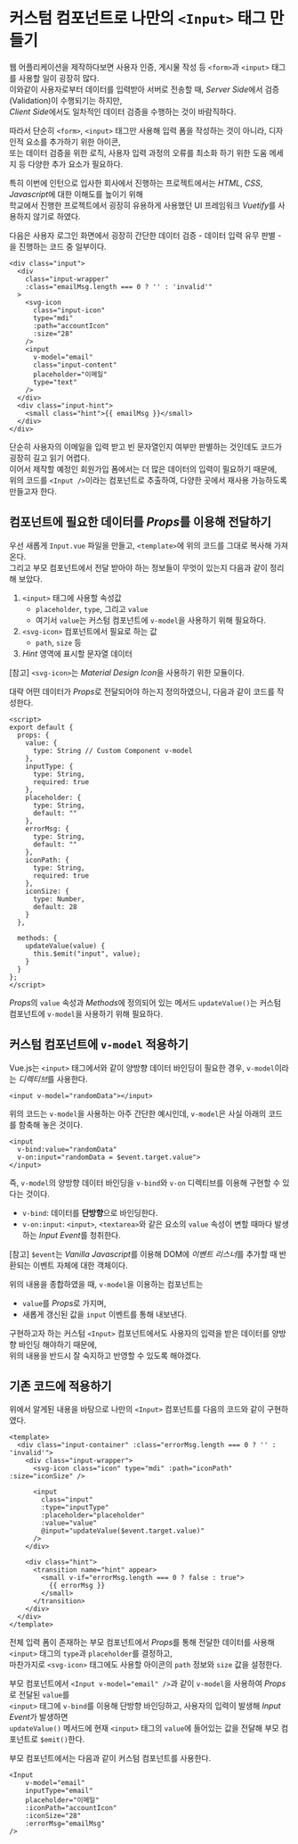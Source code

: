 # 커스텀 컴포넌트로 나만의 `<Input>` 태그 만들기

웹 어플리케이션을 제작하다보면 사용자 인증, 게시물 작성 등 `<form>`과 `<input>` 태그를 사용할 일이 굉장히 많다.  
이와같이 사용자로부터 데이터를 입력받아 서버로 전송할 때, *Server Side*에서 검증(Validation)이 수행되기는 하지만,  
*Client Side*에서도 일차적인 데이터 검증을 수행하는 것이 바람직하다.

따라서 단순히 `<form>`, `<input>` 태그만 사용해 입력 폼을 작성하는 것이 아니라, 디자인적 요소를 추가하기 위한 아이콘,  
또는 데이터 검증을 위한 로직, 사용자 입력 과정의 오류를 최소화 하기 위한 도움 메세지 등 다양한 추가 요소가 필요하다.

특히 이번에 인턴으로 입사한 회사에서 진행하는 프로젝트에서는 *HTML*, *CSS*, *Javascript*에 대한 이해도를 높이기 위해  
학교에서 진행한 프로젝트에서 굉장히 유용하게 사용했던 UI 프레임워크 *Vuetify*를 사용하지 않기로 하였다.

다음은 사용자 로그인 화면에서 굉장히 간단한 데이터 검증 - 데이터 입력 유무 판별 - 을 진행하는 코드 중 일부이다.

```
<div class="input">
  <div
    class="input-wrapper"
    :class="emailMsg.length === 0 ? '' : 'invalid'"
  >
    <svg-icon
      class="input-icon"
      type="mdi"
      :path="accountIcon"
      :size="28"
    />
    <input
      v-model="email"
      class="input-content"
      placeholder="이메일"
      type="text"
    />
  </div>
  <div class="input-hint">
    <small class="hint">{{ emailMsg }}</small>
  </div>
</div>
```

단순히 사용자의 이메일을 입력 받고 빈 문자열인지 여부만 판별하는 것인데도 코드가 굉장히 길고 읽기 어렵다.  
이어서 제작할 예정인 회원가입 폼에서는 더 많은 데이터의 입력이 필요하기 때문에,  
위의 코드를 `<Input />`이라는 컴포넌트로 추출하여, 다양한 곳에서 재사용 가능하도록 만들고자 한다.  


## 컴포넌트에 필요한 데이터를 *Props*를 이용해 전달하기 

우선 새롭게 `Input.vue` 파일을 만들고, `<template>`에 위의 코드를 그대로 복사해 가져온다.  
그리고 부모 컴포넌트에서 전달 받아야 하는 정보들이 무엇이 있는지 다음과 같이 정리해 보았다.

1. `<input>` 태그에 사용할 속성값
    - `placeholder`, `type`, 그리고 `value`
    - 여기서 `value`는 커스텀 컴포넌트에 `v-model`을 사용하기 위해 필요하다.
2. `<svg-icon>` 컴포넌트에서 필요로 하는 값
    - `path`, `size` 등
3. *Hint* 영역에 표시할 문자열 데이터

[참고] `<svg-icon>`는 *Material Design Icon*을 사용하기 위한 모듈이다.

대략 어떤 데이터가 *Props*로 전달되어야 하는지 정의하였으니, 다음과 같이 코드를 작성한다.

```
<script>
export default {
  props: {
    value: {
      type: String // Custom Component v-model
    },
    inputType: {
      type: String,
      required: true
    },
    placeholder: {
      type: String,
      default: ""
    },
    errorMsg: {
      type: String,
      default: ""
    },
    iconPath: {
      type: String,
      required: true
    },
    iconSize: {
      type: Number,
      default: 28
    }
  },

  methods: {
    updateValue(value) {
      this.$emit("input", value);
    }
  }
};
</script>
```

*Props*의 `value` 속성과 *Methods*에 정의되어 있는 메서드 `updateValue()`는 커스텀 컴포넌트에 `v-model`을 사용하기 위해 필요하다.  

## 커스텀 컴포넌트에 `v-model` 적용하기

Vue.js는 `<input>` 태그에서와 같이 양방향 데이터 바인딩이 필요한 경우, `v-model`이라는 *디렉티브*를 사용한다.  

```
<input v-model="randomData"></input>
```

위의 코드는 `v-model`을 사용하는 아주 간단한 예시인데, `v-model`은 사실 아래의 코드를 함축해 놓은 것이다.  

```
<input
  v-bind:value="randomData"
  v-on:input="randomData = $event.target.value">
</input>
```

즉, `v-model`의 양방향 데이터 바인딩을 `v-bind`와 `v-on` 디렉티브를 이용해 구현할 수 있다는 것이다.  

- `v-bind`: 데이터를 **단방향**으로 바인딩한다.
- `v-on:input`: `<input>`, `<textarea>`와 같은 요소의 `value` 속성이 변할 때마다 발생하는 *Input Event*를 청취한다.

[참고] `$event`는 *Vanilla Javascript*를 이용해 DOM에 *이벤트 리스너*를 추가할 때 반환되는 이벤트 자체에 대한 객체이다. 

위의 내용을 종합하였을 때, `v-model`을 이용하는 컴포넌트는
- `value`를 *Props*로 가지며,  
- 새롭게 갱신된 값을 `input` 이벤트를 통해 내보낸다.

구현하고자 하는 커스텀 `<Input>` 컴포넌트에서도 사용자의 입력을 받은 데이터를 양방향 바인딩 해야하기 때문에,  
위의 내용을 반드시 잘 숙지하고 반영할 수 있도록 해야겠다.


## 기존 코드에 적용하기

위에서 알게된 내용을 바탕으로 나만의 `<Input>` 컴포넌트를 다음의 코드와 같이 구현하였다.

```
<template>
  <div class="input-container" :class="errorMsg.length === 0 ? '' : 'invalid'">
    <div class="input-wrapper">
      <svg-icon class="icon" type="mdi" :path="iconPath" :size="iconSize" />

      <input
        class="input"
        :type="inputType"
        :placeholder="placeholder"
        :value="value"
        @input="updateValue($event.target.value)"
      />
    </div>

    <div class="hint">
      <transition name="hint" appear>
        <small v-if="errorMsg.length === 0 ? false : true">
          {{ errorMsg }}
        </small>
      </transition>
    </div>
  </div>
</template>
```

전체 입력 폼이 존재하는 부모 컴포넌트에서 *Props*를 통해 전달한 데이터를 사용해 `<input>` 태그의 `type`과 `placeholder`를 결정하고,  
마찬가지로 `<svg-icon>` 태그에도 사용할 아이콘의 `path` 정보와 `size` 값을 설정한다.

부모 컴포넌트에서 `<Input v-model="email" />`과 같이 `v-model`을 사용하여 *Props*로 전달된 `value`를  
`<input>` 태그에 `v-bind`를 이용해 단방향 바인딩하고, 사용자의 입력이 발생해 *Input Event*가 발생하면  
`updateValue()` 메서드에 현재 `<input>` 태그의 `value`에 들어있는 값을 전달해 부모 컴포넌트로 `$emit()`한다.

부모 컴포넌트에서는 다음과 같이 커스텀 컴포넌트를 사용한다.

```
<Input
    v-model="email"
    inputType="email"
    placeholder="이메일"
    :iconPath="accountIcon"
    :iconSize="28"
    :errorMsg="emailMsg"
/>
```